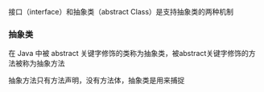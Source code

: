 接口（interface）和抽象类（abstract Class）是支持抽象类的两种机制

### 抽象类

在 Java 中被 abstract 关键字修饰的类称为抽象类，被abstract关键字修饰的方法被称为抽象方法

抽象方法只有方法声明，没有方法体，抽象类是用来捕捉